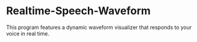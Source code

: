 # Realtime-Speech-Waveform
This program features a dynamic waveform visualizer that responds to your voice in real time.
